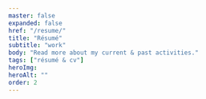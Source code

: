 ```yaml
---
master: false
expanded: false
href: "/resume/"
title: "Résumé"
subtitle: "work"
body: "Read more about my current & past activities."
tags: ["résumé & cv"]
heroImg:
heroAlt: ""
order: 2
---
```


